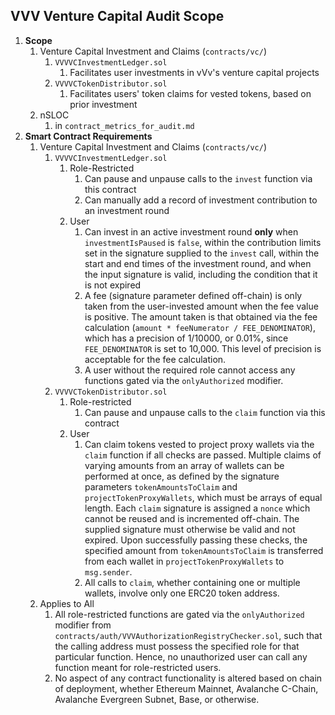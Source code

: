 ## VVV Venture Capital Audit Scope

1. **Scope** 
	1. Venture Capital Investment and Claims (`contracts/vc/`)
		1.  `VVVVCInvestmentLedger.sol`
			1. Facilitates user investments in vVv's venture capital projects
		2.  `VVVVCTokenDistributor.sol`
			1. Facilitates users' token claims for vested tokens, based on prior investment
	3. nSLOC
		1. in `contract_metrics_for_audit.md`
2. **Smart Contract Requirements**
	1. Venture Capital Investment and Claims (`contracts/vc/`)
		1. `VVVVCInvestmentLedger.sol`
			1. Role-Restricted
				1. Can pause and unpause calls to the `invest` function via this contract
				2. Can manually add a record of investment contribution to an investment round
			2. User
				1. Can invest in an active investment round **only** when `investmentIsPaused` is `false`, within the contribution limits set in the signature supplied to the `invest` call, within the start and end times of the investment round, and when the input signature is valid, including the condition that it is not expired
				2. A fee (signature parameter defined off-chain) is only taken from the user-invested amount when the fee value is positive. The amount taken is that obtained via the fee calculation (`amount * feeNumerator / FEE_DENOMINATOR`), which has a precision of 1/10000, or 0.01%, since `FEE_DENOMINATOR` is set to 10,000. This level of precision is acceptable for the fee calculation.
				3. A user without the required role cannot access any functions gated via the `onlyAuthorized` modifier.
		3.  `VVVVCTokenDistributor.sol`
			1. Role-restricted
				1. Can pause and unpause calls to the `claim` function via this contract
			1. User
				1. Can claim tokens vested to project proxy wallets via the `claim` function if all checks are passed. Multiple claims of varying amounts from an array of wallets can be performed at once, as defined by the signature parameters `tokenAmountsToClaim` and `projectTokenProxyWallets`, which must be arrays of equal length. Each `claim` signature is assigned a `nonce` which cannot be reused and is incremented off-chain. The supplied signature must otherwise be valid and not expired. Upon successfully passing these checks, the specified amount from `tokenAmountsToClaim` is transferred from each wallet in `projectTokenProxyWallets` to `msg.sender`.
				2. All calls to `claim`, whether containing one or multiple wallets, involve only one ERC20 token address.
	2. Applies to All
		1. All role-restricted functions are gated via the `onlyAuthorized` modifier from `contracts/auth/VVVAuthorizationRegistryChecker.sol`, such that the calling address must possess the specified role for that particular function. Hence, no unauthorized user can call any function meant for role-restricted users.
		2. No aspect of any contract functionality is altered based on chain of deployment, whether Ethereum Mainnet, Avalanche C-Chain, Avalanche Evergreen Subnet, Base, or otherwise.
